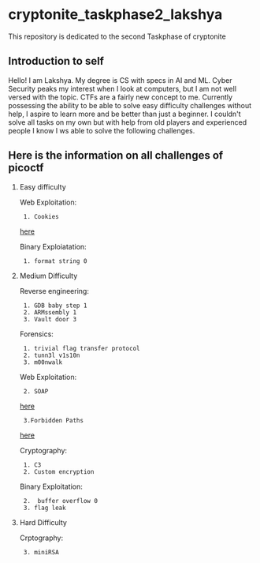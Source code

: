 # cryptonite_taskphase2_lakshya
This repository is dedicated to the second Taskphase of cryptonite

## Introduction to self
Hello! I am Lakshya. My degree is CS with specs in AI and ML.
Cyber Security peaks my interest when I look at computers, but I am not well versed with the topic. 
CTFs are a fairly new concept to me. Currently possessing the ability to be able to solve easy difficulty challenges without help,
I aspire to learn more and be better than just a beginner. I couldn't solve all tasks on my own but with help from old players and experienced people I know
I ws able to solve the following challenges.

## Here is the information on all challenges of picoctf
1. Easy difficulty

	Web Exploitation:

		1. Cookies
   [here](https://github.com/ElaLakshya/cryptonite_taskphase2_lakshya/blob/main/Web_Exploitation/cookies.md)

	Binary Exploiatation:

		1. format string 0
   
3. Medium Difficulty

	Reverse engineering:

		1. GDB baby step 1
		2. ARMssembly 1
		3. Vault door 3
   
	Forensics:

		1. trivial flag transfer protocol
		2. tunn3l v1s10n
		3. m00nwalk
   
	Web Exploitation:

		2. SOAP
   [here](https://github.com/ElaLakshya/cryptonite_taskphase2_lakshya/blob/main/Web_Exploitation/Forbidden_Paths.md)
   
		3.Forbidden Paths
   [here](https://github.com/ElaLakshya/cryptonite_taskphase2_lakshya/blob/main/Web_Exploitation/SOAP.md)
   
	Cryptography:

		1. C3
		2. Custom encryption
   
	Binary Exploitation:

		2.  buffer overflow 0
		3. flag leak
   
5. Hard Difficulty

	Crptography:

		3. miniRSA
